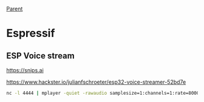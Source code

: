 [Parent](../Readme.md)

# Espressif

## ESP Voice stream

<https://snips.ai>

<https://www.hackster.io/julianfschroeter/esp32-voice-streamer-52bd7e>

```sh
nc -l 4444 | mplayer -quiet -rawaudio samplesize=1:channels=1:rate=8000 -demuxer rawaudio -
```
